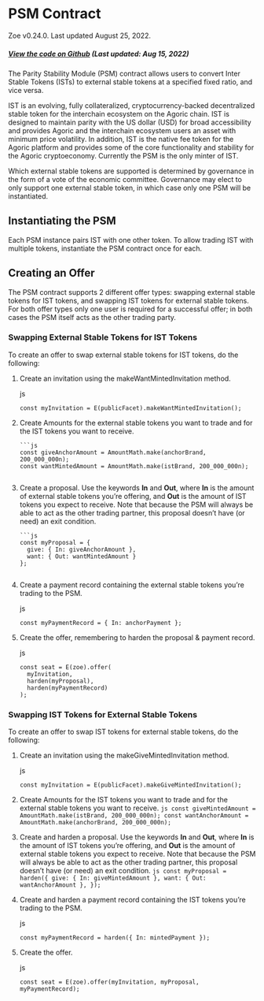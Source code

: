 

PSM Contract [​](#psm-contract)
===============================

 Zoe v0.24.0. Last updated August 25, 2022. 
##### [View the code on Github](https://github.com/Agoric/agoric-sdk/blob/master/packages/inter-protocol/src/psm/psm.js) (Last updated: Aug 15, 2022) [​](#view-the-code-on-github-last-updated-aug-15-2022)

The Parity Stability Module (PSM) contract allows users to convert Inter Stable Tokens (ISTs) to external stable tokens at a specified fixed ratio, and vice versa.

IST is an evolving, fully collateralized, cryptocurrency-backed decentralized stable token for the interchain ecosystem on the Agoric chain. IST is designed to maintain parity with the US dollar (USD) for broad accessibility and provides Agoric and the interchain ecosystem users an asset with minimum price volatility. In addition, IST is the native fee token for the Agoric platform and provides some of the core functionality and stability for the Agoric cryptoeconomy. Currently the PSM is the only minter of IST.

Which external stable tokens are supported is determined by governance in the form of a vote of the economic committee. Governance may elect to only support one external stable token, in which case only one PSM will be instantiated.

Instantiating the PSM [​](#instantiating-the-psm)
-------------------------------------------------

Each PSM instance pairs IST with one other token. To allow trading IST with multiple tokens, instantiate the PSM contract once for each.

Creating an Offer [​](#creating-an-offer)
-----------------------------------------

The PSM contract supports 2 different offer types: swapping external stable tokens for IST tokens, and swapping IST tokens for external stable tokens. For both offer types only one user is required for a successful offer; in both cases the PSM itself acts as the other trading party.

### Swapping External Stable Tokens for IST Tokens [​](#swapping-external-stable-tokens-for-ist-tokens)

To create an offer to swap external stable tokens for IST tokens, do the following:

1. Create an invitation using the makeWantMintedInvitation method.
   
   js
   ```
   const myInvitation = E(publicFacet).makeWantMintedInvitation();
   ```
2. Create Amounts for the external stable tokens you want to trade and for the IST tokens you want to receive.
   
   ```
   ```js
   const giveAnchorAmount = AmountMath.make(anchorBrand, 200_000_000n);
   const wantMintedAmount = AmountMath.make(istBrand, 200_000_000n);
   ```
   
   ```
3. Create a proposal. Use the keywords **In** and **Out**, where **In** is the amount of external stable tokens you’re offering, and **Out** is the amount of IST tokens you expect to receive. Note that because the PSM will always be able to act as the other trading partner, this proposal doesn’t have (or need) an exit condition.
   
   ```
   ```js
   const myProposal = {
     give: { In: giveAnchorAmount },
     want: { Out: wantMintedAmount }
   };
   ```
   
   ```
4. Create a payment record containing the external stable tokens you’re trading to the PSM.
   
   js
   ```
   const myPaymentRecord = { In: anchorPayment };
   ```
5. Create the offer, remembering to harden the proposal & payment record.
   
   js
   ```
   const seat = E(zoe).offer(
     myInvitation,
     harden(myProposal),
     harden(myPaymentRecord)
   );
   ```

### Swapping IST Tokens for External Stable Tokens [​](#swapping-ist-tokens-for-external-stable-tokens)

To create an offer to swap IST tokens for external stable tokens, do the following:

1. Create an invitation using the makeGiveMintedInvitation method.
   
   js
   ```
   const myInvitation = E(publicFacet).makeGiveMintedInvitation();
   ```
2. Create Amounts for the IST tokens you want to trade and for the external stable tokens you want to receive. `js const giveMintedAmount = AmountMath.make(istBrand, 200_000_000n); const wantAnchorAmount = AmountMath.make(anchorBrand, 200_000_000n);`
3. Create and harden a proposal. Use the keywords **In** and **Out**, where **In** is the amount of IST tokens you’re offering, and **Out** is the amount of external stable tokens you expect to receive. Note that because the PSM will always be able to act as the other trading partner, this proposal doesn’t have (or need) an exit condition. `js const myProposal = harden({ give: { In: giveMintedAmount }, want: { Out: wantAnchorAmount }, });`
4. Create and harden a payment record containing the IST tokens you’re trading to the PSM.
   
   js
   ```
   const myPaymentRecord = harden({ In: mintedPayment });
   ```
5. Create the offer.
   
   js
   ```
   const seat = E(zoe).offer(myInvitation, myProposal, myPaymentRecord);
   ```
